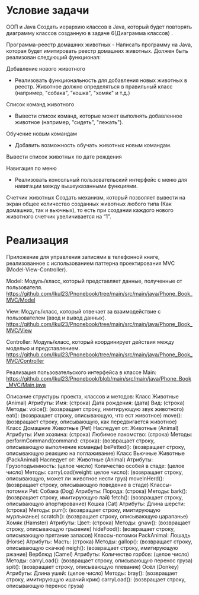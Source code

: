 # Условие задачи

 ООП и Java
 Создать иерархию классов в Java, который будет повторять диаграмму классов созданную в задаче 6(Диаграмма классов) .

 Программа-реестр домашних животных
    - Написать программу на Java, которая будет имитировать реестр домашних животных.
Должен быть реализован следующий функционал:

 Добавление нового животного
 - Реализовать функциональность для добавления новых животных в реестр.
 Животное должно определяться в правильный класс (например, "собака", "кошка", "хомяк" и т.д.)

 Список команд животного
 - Вывести список команд, которые может выполнять добавленное животное (например, "сидеть", "лежать").

 Обучение новым командам
- Добавить возможность обучать животных новым командам.

Вывести список животных по дате рождения

Навигация по меню
- Реализовать консольный пользовательский интерфейс с меню для навигации между вышеуказанными функциями.

Счетчик животных
Создать механизм, который позволяет вывести на экран общее количество созданных животных любого типа (Как домашних, так и вьючных), то есть при создании каждого нового животного счетчик увеличивается на “1”.


# Реализация

Приложение для управления записями в телефонной книге, реализованное с использованием паттерна проектирования MVC (Model-View-Controller).

Model: Модуль/класс, который представляет данные, полученные от пользователя.
https://github.com/Ikul23/Pnonebook/tree/main/src/main/java/Phone_Book_MVC/Model

View: Модуль/класс, который отвечает за взаимодействие с пользователем (ввод и вывод данных).
https://github.com/Ikul23/Pnonebook/tree/main/src/main/java/Phone_Book_MVC/View

Controller: Модуль/класс, который координирует действия между моделью и представлением.
https://github.com/Ikul23/Pnonebook/tree/main/src/main/java/Phone_Book_MVC/Controller

Реализация пользовательского интерфейса в классе Main: https://github.com/Ikul23/Pnonebook/blob/main/src/main/java/Phone_Book_MVC/Main.java

Описание структуры проекта, классов и методов:
Класс Животные (Animal)
Атрибуты:
Имя: (строка)
Дата рождения: (дата)
Вид: (строка)
Методы:
voice(): (возвращает строку, имитирующую звук животного)
eat(): (возвращает строку, описывающую, что ест животное)
move(): (возвращает строку, описывающую, как передвигается животное)
Класс Домашние Животные (Pet)
Наследует от: Животные (Animal)
Атрибуты:
Имя хозяина: (строка)
Любимое лакомство: (строка)
Методы:
performCommand(command: строка): (возвращает строку, описывающую выполнение команды)
bePetted(): (возвращает строку, описывающую реакцию на поглаживание)
Класс Вьючные Животные (PackAnimal)
Наследует от: Животные (Animal)
Атрибуты:
Грузоподъемность: (целое число)
Количество особей в стаде: (целое число)
Методы:
carryLoad(weight: целое число): (возвращает строку, описывающую, может ли животное нести груз)
moveInHerd(): (возвращает строку, описывающую поведение в стаде)
Классы-потомки Pet:
Собака (Dog)
Атрибуты:
Порода: (строка)
Методы:
bark(): (возвращает строку, имитирующую лай)
fetch(): (возвращает строку, описывающую апортирование)
Кошка (Cat)
Атрибуты:
Длина шерсти: (строка)
Методы:
purr(): (возвращает строку, имитирующую мурлыканье)
scratch(): (возвращает строку, описывающую царапанье)
Хомяк (Hamster)
Атрибуты:
Цвет: (строка)
Методы:
gnaw(): (возвращает строку, описывающую грызение)
hideFood(): (возвращает строку, описывающую прятание запасов)
Классы-потомки PackAnimal:
Лошадь (Horse)
Атрибуты:
Масть: (строка)
Методы:
gallop(): (возвращает строку, описывающую скачки)
neigh(): (возвращает строку, имитирующую ржание)
Верблюд (Camel)
Атрибуты:
Количество горбов: (целое число)
Методы:
carryLoad(): (возвращает строку, описывающую перенос груза)
spit(): (возвращает строку, описывающую плевание)
Осёл (Donkey)
Атрибуты:
Длина ушей: (целое число)
Методы:
bray(): (возвращает строку, имитирующую ишачий крик)
carryLoad(): (возвращает строку, описывающую перенос груза)